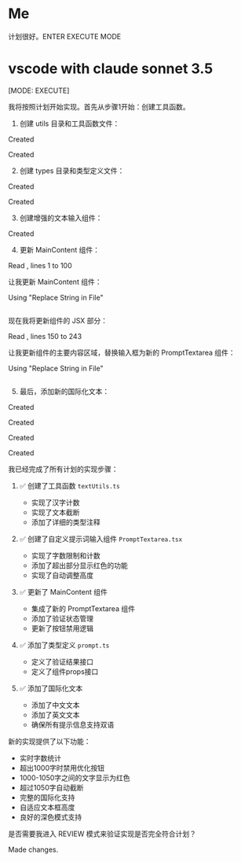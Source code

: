 # Me

计划很好。ENTER EXECUTE MODE

# vscode with claude sonnet 3.5

[MODE: EXECUTE]

我将按照计划开始实现。首先从步骤1开始：创建工具函数。

1. 创建 utils 目录和工具函数文件： 

Created [](file:///home/wzb/OOR/katas/fix-bugs-in-nextjs-web-app-2025-10-20--13-10/utils)

Created [](file:///home/wzb/OOR/katas/fix-bugs-in-nextjs-web-app-2025-10-20--13-10/utils/textUtils.ts)

2. 创建 types 目录和类型定义文件： 

Created [](file:///home/wzb/OOR/katas/fix-bugs-in-nextjs-web-app-2025-10-20--13-10/types)

Created [](file:///home/wzb/OOR/katas/fix-bugs-in-nextjs-web-app-2025-10-20--13-10/types/prompt.ts)

3. 创建增强的文本输入组件： 

Created [](file:///home/wzb/OOR/katas/fix-bugs-in-nextjs-web-app-2025-10-20--13-10/components/PromptTextarea.tsx)

4. 更新 MainContent 组件： 

Read [](file:///home/wzb/OOR/katas/fix-bugs-in-nextjs-web-app-2025-10-20--13-10/components/MainContent.tsx#1-1), lines 1 to 100

让我更新 MainContent 组件： 

Using "Replace String in File"


```

```
现在我将更新组件的 JSX 部分： 

Read [](file:///home/wzb/OOR/katas/fix-bugs-in-nextjs-web-app-2025-10-20--13-10/components/MainContent.tsx#150-150), lines 150 to 243

让我更新组件的主要内容区域，替换输入框为新的 PromptTextarea 组件： 

Using "Replace String in File"


```

```
5. 最后，添加新的国际化文本： 

Created [](file:///home/wzb/OOR/katas/fix-bugs-in-nextjs-web-app-2025-10-20--13-10/public/locales/zh)

Created [](file:///home/wzb/OOR/katas/fix-bugs-in-nextjs-web-app-2025-10-20--13-10/public/locales/zh/common.json)

Created [](file:///home/wzb/OOR/katas/fix-bugs-in-nextjs-web-app-2025-10-20--13-10/public/locales/en)

Created [](file:///home/wzb/OOR/katas/fix-bugs-in-nextjs-web-app-2025-10-20--13-10/public/locales/en/common.json)

我已经完成了所有计划的实现步骤：

1. ✅ 创建了工具函数 `textUtils.ts`
   - 实现了汉字计数
   - 实现了文本截断
   - 添加了详细的类型注释

2. ✅ 创建了自定义提示词输入组件 `PromptTextarea.tsx`
   - 实现了字数限制和计数
   - 添加了超出部分显示红色的功能
   - 实现了自动调整高度

3. ✅ 更新了 MainContent 组件
   - 集成了新的 PromptTextarea 组件
   - 添加了验证状态管理
   - 更新了按钮禁用逻辑

4. ✅ 添加了类型定义 `prompt.ts`
   - 定义了验证结果接口
   - 定义了组件props接口

5. ✅ 添加了国际化文本
   - 添加了中文文本
   - 添加了英文文本
   - 确保所有提示信息支持双语

新的实现提供了以下功能：
- 实时字数统计
- 超出1000字时禁用优化按钮
- 1000-1050字之间的文字显示为红色
- 超过1050字自动截断
- 完整的国际化支持
- 自适应文本框高度
- 良好的深色模式支持

是否需要我进入 REVIEW 模式来验证实现是否完全符合计划？

Made changes.